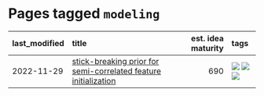 # Pages tagged `modeling`

|last_modified|title|est. idea maturity|tags
|:---|:---|---:|:---|
|2022-11-29|[stick-breaking prior for semi-correlated feature initialization](../stickbreaking-init.md)|690|[![](https://img.shields.io/badge/tag-experimental-4aea2)](../tags/experimental.md) [![](https://img.shields.io/badge/tag-modeling-cc5ed7)](../tags/modeling.md) [![](https://img.shields.io/badge/tag-wip-ff6770)](../tags/wip.md)|